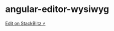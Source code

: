 # angular-editor-wysiwyg

[Edit on StackBlitz ⚡️](https://stackblitz.com/edit/angular-editor-wysiwyg)